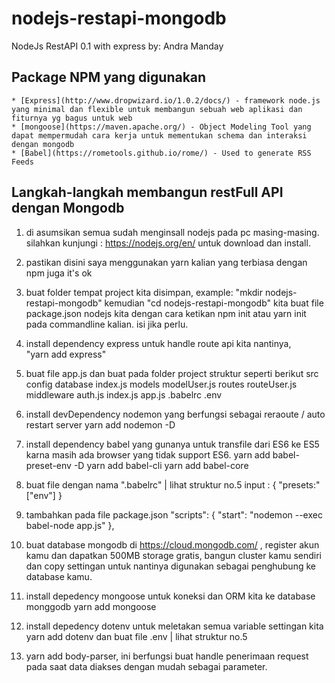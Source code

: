 # nodejs-restapi-mongodb
NodeJs RestAPI 0.1 with express
by: Andra Manday

## Package NPM yang digunakan
    * [Express](http://www.dropwizard.io/1.0.2/docs/) - framework node.js yang minimal dan flexible untuk membangun sebuah web aplikasi dan fiturnya yg bagus untuk web
    * [mongoose](https://maven.apache.org/) - Object Modeling Tool yang dapat mempermudah cara kerja untuk mementukan schema dan interaksi dengan mongodb
    * [Babel](https://rometools.github.io/rome/) - Used to generate RSS Feeds

## Langkah-langkah membangun restFull API dengan Mongodb
1.  di asumsikan semua sudah menginsall nodejs pada pc masing-masing.
    silahkan kunjungi : https://nodejs.org/en/ untuk download dan install.

2.  pastikan disini saya menggunakan yarn kalian yang terbiasa dengan npm juga it's ok

3.  buat folder tempat project kita disimpan, example: "mkdir nodejs-restapi-mongodb" kemudian "cd nodejs-restapi-mongodb"
    kita buat file package.json nodejs kita dengan cara ketikan npm init atau yarn init pada commandline kalian. isi jika perlu.

4.  install dependency express untuk handle route api kita nantinya,   
    "yarn add express"

5.  buat file app.js dan buat pada folder project struktur seperti berikut
        src
            config
                database
                    index.js
            models
                modelUser.js
            routes
                routeUser.js
            middleware
                auth.js
            index.js
        app.js
        .babelrc
        .env

6.  install devDependency nodemon yang berfungsi sebagai reraoute / auto restart server
    yarn add nodemon -D

7.  install dependency babel yang gunanya untuk transfile dari ES6 ke ES5 karna masih ada browser yang tidak support ES6.
    yarn add babel-preset-env -D
    yarn add babel-cli
    yarn add babel-core

8.  buat file dengan nama ".babelrc" | lihat struktur no.5
    input :
        {
            "presets:" ["env"]
        }

9.  tambahkan pada file package.json
    "scripts": {
        "start": "nodemon --exec babel-node app.js"
    },

10. buat database mongodb di https://cloud.mongodb.com/ , register akun kamu dan dapatkan 500MB storage gratis,
    bangun cluster kamu sendiri dan copy settingan untuk nantinya digunakan sebagai penghubung ke database kamu.

11. install depedency mongoose untuk koneksi dan ORM kita ke database monggodb
    yarn add mongoose

12. install depedency dotenv untuk meletakan semua variable settingan kita 
    yarn add dotenv
    dan buat file .env | lihat struktur no.5

13. yarn add body-parser, ini berfungsi buat handle penerimaan request pada saat data diakses dengan mudah sebagai parameter.